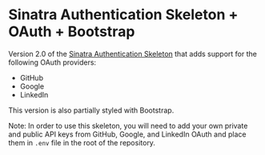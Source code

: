 # Sinatra Authentication Skeleton + OAuth + Bootstrap

Version 2.0 of the [Sinatra Authentication Skeleton](https://github.com/nilthacker/sinatra-skeleton-with-authentication) that adds support for the following OAuth providers:
* GitHub
* Google
* LinkedIn

This version is also partially styled with Bootstrap.

Note: In order to use this skeleton, you will need to add your own private and public API keys from GitHub, Google, and LinkedIn OAuth and place them in `.env` file in the root of the repository.
